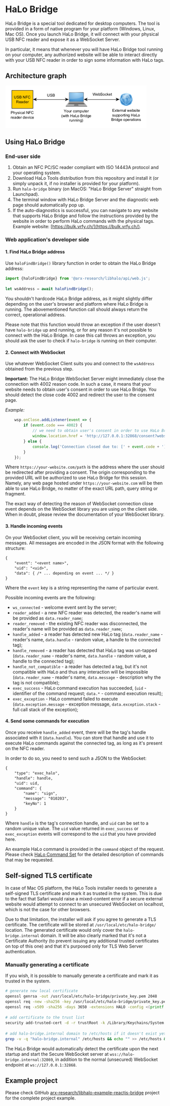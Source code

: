 # HaLo Bridge

HaLo Bridge is a special tool dedicated for desktop computers. The tool is provided in a form of native program
for your platform (Windows, Linux, Mac OS). Once you launch HaLo Bridge, it will connect with your physical
USB NFC reader and expose it as a WebSocket Server.

In particular, it means that whenever you will have HaLo Bridge tool running on your computer, any authorized
website will be able to interact directly with your USB NFC reader in order to sign some information with HaLo
tags.

## Architecture graph

![Graph: Interaction between USB NFC reader, computer and external website.](/docs/images/halo_bridge_graph.png)

## Using HaLo Bridge

### End-user side

1. Obtain an NFC PC/SC reader compliant with ISO 14443A protocol and your operating system.
2. Download HaLo Tools distribution from this repository and install it (or simply unpack it,
if no installer is provided for your platform).
3. Run `halo-bridge` binary (on MacOS: "HaLo Bridge Server" straight from Launchpad).
4. The terminal window with HaLo Bridge Server and the diagnostic web page should automatically pop up.
5. If the auto-diagnostics is successful, you can navigate to any website that supports HaLo Bridge
and follow the instructions provided by the website in order to perform HaLo commands with the physical tags.
Example website: [https://bulk.vrfy.ch/](https://bulk.vrfy.ch/).

### Web application's developer side

#### 1. Find HaLo Bridge address

Use `haloFindBridge()` library function in order to obtain the HaLo Bridge address:

```javascript
import {haloFindBridge} from '@arx-research/libhalo/api/web.js';
   
let wsAddress = await haloFindBridge();
```

You shouldn't hardcode HaLo Bridge address, as it might slightly differ depending on the user's browser and platform where HaLo Bridge is running. The abovementioned function call should always return the correct, operational address.

Please note that this function would throw an exception if the user doesn't have `halo-bridge` up and running,
or for any reason it's not possible to connect with the HaLo Bridge. In case this call throws an exception,
you should ask the user to check if `halo-bridge` is running on their computer.

#### 2. Connect with WebSocket

Use whatever WebSocket Client suits you and connect to the `wsAddress` obtained from the previous step.

**Important:** The HaLo Bridge WebSocket Server might immediately close the connection with 4002 reason code. In such a case, it means that your website needs to obtain user's consent in order to use HaLo Bridge. You should detect the close code 4002 and redirect the user to the consent page.

*Example:*
```javascript
    wsp.onClose.addListener(event => {
        if (event.code === 4002) {
            // we need to obtain user's consent in order to use HaLo Bridge
            window.location.href = 'http://127.0.0.1:32868/consent?website=https://your-website.com/path';
        } else {
            console.log('Connection closed due to: [' + event.code + '] ' + event.reason);
        }
    });
```

Where `https://your-website.com/path` is the address where the user should be redirected after providing a consent. The origin corresponding to the provided URL will be authorized to use HaLo Bridge for this session. Namely, any web page hosted under `https://your-website.com` will be then able to use HaLo Bridge, no matter of the exact URL path, query string or fragment.

The exact way of detecting the reason of WebSocket connection close event depends on the WebSocket library you are using on the client side. When in doubt, please review the documentation of your WebSocket library.

#### 3. Handle incoming events

On your WebSocket client, you will be receiving certain incoming messages. All messages are encoded in the JSON
format with the following structure:

```
{
    "event": "<event name>",
    "uid": "<uid>",
    "data": { /* ... depending on event ... */ }
}
```

Where the `event` key is a string representing the name of particular event.

Possible incoming events are the following:

* `ws_connected` - welcome event sent by the server;
* `reader_added` - a new NFC reader was detected, the reader's name will be provided as `data.reader_name`; 
* `reader_removed` - the existing NFC reader was disconnected, the reader's name will be provided as `data.reader_name`;
* `handle_added` - a reader has detected new HaLo tag (`data.reader_name` - reader's name, `data.handle` - random value, a handle to the connected tag);
* `handle_removed` - a reader has detected that HaLo tag was un-tapped (`data.reader_name` - reader's name, `data.handle` - random value, a handle to the connected tag);
* `handle_not_compatible` - a reader has detected a tag, but it's not compatible with HaLo and thus any interaction will be impossible (`data.reader_name` - reader's name, `data.message` - description why the tag is not compatible);
* `exec_success` - HaLo command execution has succeeded, (`uid` - identifier of the command request; `data.*` - command execution result);
* `exec_exception` - HaLo command failed to execute (`data.exception.message` - exception message, `data.exception.stack` - full call stack of the exception);

#### 4. Send some commands for execution

Once you receive `handle_added` event, there will be the tag's handle associated with it (`data.handle`). You can store that handle and use it
to execute HaLo commands against the connected tag, as long as it's present on the NFC reader.

In order to do so, you need to send such a JSON to the WebSocket:
```
{
    "type": "exec_halo",
    "handle": handle,
    "uid": uid,
    "command": {
        "name": "sign",
        "message": "010203",
        "keyNo": 1
    }
}
```

Where `handle` is the tag's connection handle, and `uid` can be set to a random unique value. The `uid` value returned
in `exec_success` or `exec_exception` events will correspond to the `uid` that you have provided here.

An example HaLo command is provided in the `command` object of the request. Please check [HaLo Command Set](https://github.com/arx-research/libhalo/blob/master/docs/halo-command-set.md)
for the detailed description of commands that may be requested.

## Self-signed TLS certificate

In case of Mac OS platform, the HaLo Tools installer needs to generate a self-signed TLS certificate and mark it as trusted in the system. This is due to the fact that Safari would raise a mixed-content error if a secure external website would attempt to connect to an unsecured WebSocket on localhost, which is not the case for other browsers.

Due to that limitation, the installer will ask if you agree to generate a TLS certificate. The certificate will be stored at `/usr/local/etc/halo-bridge/` location. The generated certificate would only cover the `halo-bridge.internal` domain. It will be also clearly marked that it's not a Certificate Authority (to prevent issuing any additional trusted certificates on top of this one) and that it's purposed only for TLS Web Server authentication.

### Manually generating a certificate
If you wish, it is possible to manually generate a certificate and mark it as trusted in the system.

```bash
# generate new local certificate
openssl genrsa -out /usr/local/etc/halo-bridge/private_key.pem 2048
openssl req -new -sha256 -key /usr/local/etc/halo-bridge/private_key.pem -out /usr/local/etc/halo-bridge/server.csr -subj '/CN=halo-tools (Local Certificate)/'
openssl req -x509 -sha256 -days 3650 -extensions HALO -config <(printf "[HALO]\nsubjectAltName='DNS:halo-bridge.internal'\nbasicConstraints=critical,CA:FALSE\nkeyUsage=critical,digitalSignature,keyEncipherment\nextendedKeyUsage=critical,serverAuth") -key /usr/local/etc/halo-bridge/private_key.pem -in /usr/local/etc/halo-bridge/server.csr -out /usr/local/etc/halo-bridge/server.crt

# add certificate to the trust list
security add-trusted-cert -d -r trustRoot -k /Library/Keychains/System.keychain /usr/local/etc/halo-bridge/server.crt

# add halo-bridge.internal domain to /etc/hosts if it doesn't exist yet
grep -v -q "halo-bridge.internal" /etc/hosts && echo "" >> /etc/hosts && echo "127.0.0.1  halo-bridge.internal" >> /etc/hosts
```

The HaLo Bridge would automatically detect the certificate upon the next startup and start the Secure WebSocket server at `wss://halo-bridge.internal:32869`, in addition to the normal (unsecured) WebSocket endpoint at `ws://127.0.0.1:32868`.

## Example project

Please check GitHub [arx-research/libhalo-example-reactjs-bridge](https://github.com/arx-research/libhalo-example-reactjs-bridge) project for the complete project example.
